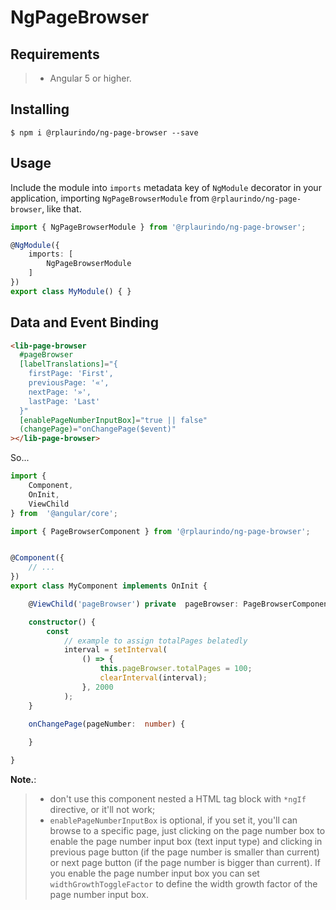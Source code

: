 # NgPageBrowser

## Requirements

>- Angular 5 or higher.

## Installing

	$ npm i @rplaurindo/ng-page-browser --save

## Usage

Include the module into `imports` metadata key of `NgModule` decorator in your application, importing `NgPageBrowserModule` from `@rplaurindo/ng-page-browser`, like that.

```typescript
import { NgPageBrowserModule } from '@rplaurindo/ng-page-browser';

@NgModule({
    imports: [
        NgPageBrowserModule
    ]
})
export class MyModule() { }
```

## Data and Event Binding

```html
<lib-page-browser
  #pageBrowser
  [labelTranslations]="{
    firstPage: 'First',
    previousPage: '«',
    nextPage: '»',
    lastPage: 'Last'
  }"
  [enablePageNumberInputBox]="true || false"
  (changePage)="onChangePage($event)"
></lib-page-browser>
```

So...

```typescript
import {
    Component,
    OnInit,
    ViewChild
} from  '@angular/core';

import { PageBrowserComponent } from '@rplaurindo/ng-page-browser';


@Component({
    // ...
})
export class MyComponent implements OnInit {

    @ViewChild('pageBrowser') private  pageBrowser: PageBrowserComponent;

    constructor() {
        const
            // example to assign totalPages belatedly
            interval = setInterval(
                () => {
                    this.pageBrowser.totalPages = 100;
                    clearInterval(interval);
                }, 2000
            );
    }

	onChangePage(pageNumber:  number) {
	    
	}

}
```

**Note.**: 
>- don't use this component nested a HTML tag block with `*ngIf` directive, or it'll not work;
>- `enablePageNumberInputBox` is optional, if you set it, you'll can browse to a specific page, just clicking on the page number box to enable the page number input box (text input type) and clicking in previous page button (if the page number is smaller than current) or next page button (if the page number is bigger than current). If you enable the page number input box you can set `widthGrowthToggleFactor` to define the width growth factor of the page number input box.

